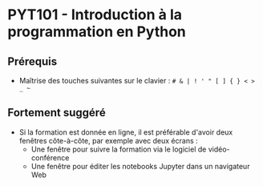 # PYT101 - Introduction à la programmation en Python
## Prérequis
* Maîtrise des touches suivantes sur le clavier : `# & | ! ' " [ ] { } < > _ ~`

## Fortement suggéré
* Si la formation est donnée en ligne, il est préférable d'avoir deux fenêtres côte-à-côte, par exemple avec deux écrans :
  * Une fenêtre pour suivre la formation via le logiciel de vidéo-conférence
  * Une fenêtre pour éditer les notebooks Jupyter dans un navigateur Web
